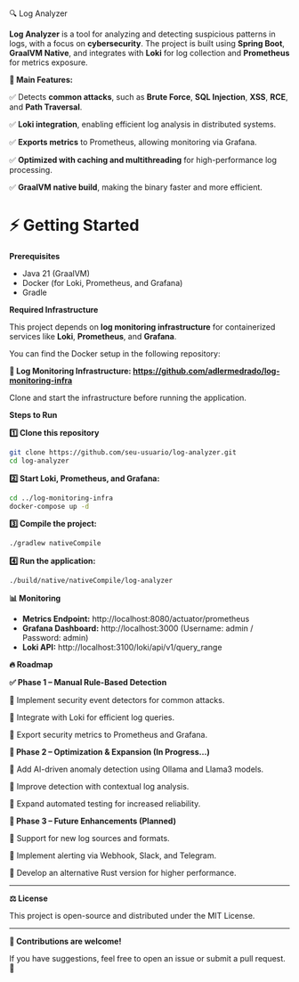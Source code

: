 🔍 Log Analyzer

**Log Analyzer** is a tool for analyzing and detecting suspicious patterns in logs, with a focus on **cybersecurity**.
The project is built using **Spring Boot**, **GraalVM Native**, and integrates with **Loki** for log collection and **Prometheus** for metrics exposure.

**🚀 Main Features:**

✅ Detects **common attacks**, such as **Brute Force**, **SQL Injection**, **XSS**, **RCE**, and **Path Traversal**.

✅ **Loki integration**, enabling efficient log analysis in distributed systems.

✅ **Exports metrics** to Prometheus, allowing monitoring via Grafana.

✅ **Optimized with caching and multithreading** for high-performance log processing.

✅ **GraalVM native build**, making the binary faster and more efficient.

# ⚡ Getting Started

**Prerequisites**

- Java 21 (GraalVM)
- Docker (for Loki, Prometheus, and Grafana)
- Gradle

**Required Infrastructure**

This project depends on **log monitoring infrastructure** for containerized services like **Loki**, **Prometheus**, and **Grafana**.

You can find the Docker setup in the following repository:

**🔗 Log Monitoring Infrastructure: https://github.com/adlermedrado/log-monitoring-infra**

Clone and start the infrastructure before running the application.

**Steps to Run**

**1️⃣ Clone this repository**

```bash
git clone https://github.com/seu-usuario/log-analyzer.git
cd log-analyzer
```

**2️⃣ Start Loki, Prometheus, and Grafana:**

```bash
cd ../log-monitoring-infra
docker-compose up -d
```

**3️⃣ Compile the project:**

```bash
./gradlew nativeCompile
```

**4️⃣ Run the application:**

```bash
./build/native/nativeCompile/log-analyzer
```

**📊 Monitoring**

- **Metrics Endpoint:** http://localhost:8080/actuator/prometheus
- **Grafana Dashboard:** http://localhost:3000 (Username: admin / Password: admin)
- **Loki API:** http://localhost:3100/loki/api/v1/query_range

**🔥 Roadmap**

**✅ Phase 1 – Manual Rule-Based Detection**

🔹 Implement security event detectors for common attacks.

🔹 Integrate with Loki for efficient log queries.

🔹 Export security metrics to Prometheus and Grafana.

**🚧 Phase 2 – Optimization & Expansion (In Progress…)**

🔹 Add AI-driven anomaly detection using Ollama and Llama3 models.

🔹 Improve detection with contextual log analysis.

🔹 Expand automated testing for increased reliability.

**🚀 Phase 3 – Future Enhancements (Planned)**

🔹 Support for new log sources and formats.

🔹 Implement alerting via Webhook, Slack, and Telegram.

🔹 Develop an alternative Rust version for higher performance.

---

**⚖️ License**

This project is open-source and distributed under the MIT License.

---

**🎯 Contributions are welcome!**

If you have suggestions, feel free to open an issue or submit a pull request. 🚀

